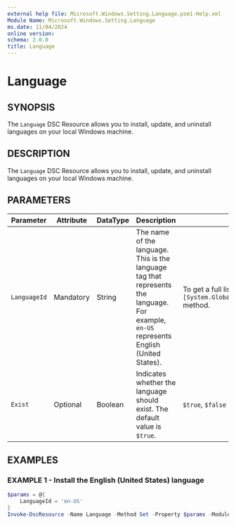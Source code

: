 ```yaml
---
external help file: Microsoft.Windows.Setting.Language.psm1-Help.xml
Module Name: Microsoft.Windows.Setting.Language
ms.date: 11/04/2024
online version:
schema: 2.0.0
title: Language
---
```


# Language

## SYNOPSIS

The `Language` DSC Resource allows you to install, update, and uninstall languages on your local Windows machine.

## DESCRIPTION

The `Language` DSC Resource allows you to install, update, and uninstall languages on your local Windows machine.

## PARAMETERS

| **Parameter** | **Attribute** | **DataType** |                                                              **Description**                                                              |                                  **Allowed Values**                                   |
| ------------- | ------------- | ------------ | ----------------------------------------------------------------------------------------------------------------------------------------- | ------------------------------------------------------------------------------------- |
| `LanguageId`  | Mandatory     | String       | The name of the language. This is the language tag that represents the language. For example, `en-US` represents English (United States). | To get a full list of languages available, use the `[System.Globalization.CultureInfo]::GetCultures('AllCultures')` method. |
| `Exist`       | Optional      | Boolean      | Indicates whether the language should exist. The default value is `$true`.                                                                | `$true`, `$false`                                                                     |

## EXAMPLES

### EXAMPLE 1 - Install the English (United States) language

```powershell
$params = @{
    LanguageId = 'en-US'
}
Invoke-DscResource -Name Language -Method Set -Property $params -ModuleName Microsoft.Windows.Setting.Language
```
